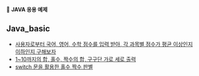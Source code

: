 :memo: **JAVA 응용 예제**
## Java_basic
- [사용자로부터 국어, 영어, 수학 점수를 입력 받아, 각 과목별 점수가 평균 이상인지 이하인지 구해보자](https://github.com/Munchurwoo/Programming_Languages_Cleanup/blob/master/Java/Java_SourceCode/Lesson_1/src/Ex_if.java)
- [1~10까지의 합, 홀수, 짝수의 합, 구구단 가로 세로 출력](https://github.com/Munchurwoo/Programming_Languages_Cleanup/blob/master/Java/Java_SourceCode/Lesson_1/src/Ex_for.java)
- [switch 문을 활용한 홀수 짝수 판별](https://github.com/Munchurwoo/Programming_Languages_Cleanup/blob/master/Java/Java_SourceCode/Lesson_1/src/Ex_Switch.java)

